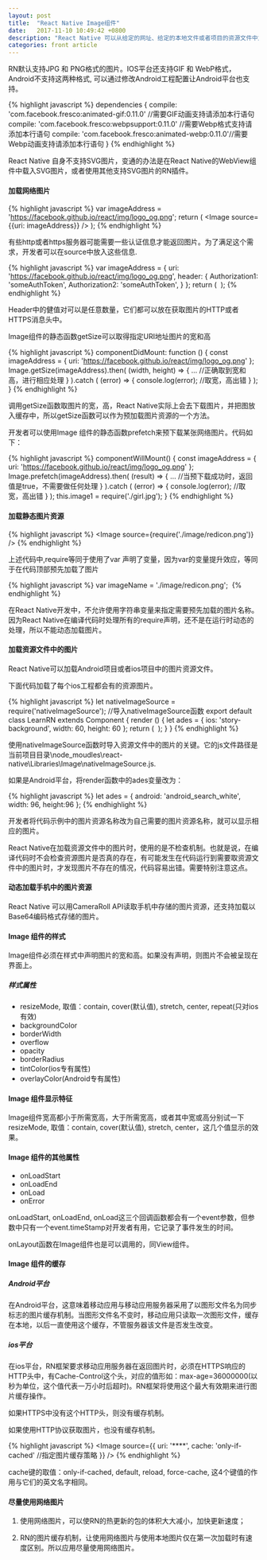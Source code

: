 ```yaml
---
layout: post
title:  "React Native Image组件"
date:   2017-11-10 10:49:42 +0800
description: "React Native 可以从给定的网址、给定的本地文件或者项目的资源文件中加载图片"
categories: front article
---
```


RN默认支持JPG 和 PNG格式的图片。IOS平台还支持GIF 和 WebP格式，Android不支持这两种格式, 可以通过修改Android工程配置让Android平台也支持。

{% highlight javascript %}
dependencies {
    compile: 'com.facebook.fresco:animated-gif:0.11.0' //需要GIF动画支持请添加本行语句
    compile: 'com.facebook.fresco:webpsupport:0.11.0'  //需要Webp格式支持请添加本行语句
    compile: 'com.facebook.fresco:animated-webp:0.11.0'//需要Webp动画支持请添加本行语句
}
{% endhighlight %}

React Native 自身不支持SVG图片，变通的办法是在React Native的WebView组件中载入SVG图片，或者使用其他支持SVG图片的RN插件。

#### 加载网络图片

{% highlight javascript %}
var imageAddress = 'https://facebook.github.io/react/img/logo_og.png';
return (
    <View>
        <Image source={{uri: imageAddress}} />
    </View>
);
{% endhighlight %}

有些http或者https服务器可能需要一些认证信息才能返回图片。为了满足这个需求，开发者可以在source中放入这些信息.

{% highlight javascript %}
var imageAddress = {
    uri: 'https://facebook.github.io/react/img/logo_og.png',
    header: {
        Authorization1: 'someAuthToken',
        Authorization2: 'someAuthToken',
    }
};
return (
    <View>
        <Image source={imageAddress} />
    </View>
);
{% endhighlight %}

Header中的健值对可以是任意数量，它们都可以放在获取图片的HTTP或者HTTPS消息头中。

Image组件的静态函数getSize可以取得指定URI地址图片的宽和高

{% highlight javascript %}
componentDidMount: function () {
    const imageAddress = {
        uri: 'https://facebook.github.io/react/img/logo_og.png'
    };
    Image.getSize(imageAddress).then(
        (width, height) => {
            ...   //正确取到宽和高，进行相应处理
        }
    ).catch (
        (error) => {
            console.log(error); //取宽，高出错
        }
    );
}
{% endhighlight %}

调用getSize函数取图片的宽，高，React Native实际上会去下载图片，并把图放入缓存中，所以getSize函数可以作为预加载图片资源的一个方法。

开发者可以使用Image 组件的静态函数prefetch来预下载某张网络图片。代码如下：

{% highlight javascript %}
componentWillMount() {
    const imageAddress = {
        uri: 'https://facebook.github.io/react/img/logo_og.png'
    };
    Image.prefetch(imageAddress).then(
        (result) => {
            ...   //当预下载成功时，返回值是true，不需要做任何处理
        }
    ).catch (
        (error) => {
            console.log(error); //取宽，高出错
        }
    );
    this.image1 = require('./girl.jpg');
}
{% endhighlight %}

#### 加载静态图片资源

{% highlight javascript %}
<View>
    <Image source={require('./image/redicon.png')} />
</View>
{% endhighlight %}

上述代码中,require等同于使用了var 声明了变量，因为var的变量提升效应，等同于在代码顶部预先加载了图片

{% highlight javascript %}
var imageName = './image/redicon.png';
<View>
    <Image source={require({imageName})} />
</View>
{% endhighlight %}

在React Native开发中，不允许使用字符串变量来指定需要预先加载的图片名称。因为React Native在编译代码时处理所有的require声明，还不是在运行时动态的处理，所以不能动态加载图片。

#### 加载资源文件中的图片

React Native可以加载Android项目或者ios项目中的图片资源文件。

下面代码加载了每个ios工程都会有的资源图片。

{% highlight javascript %}
let nativeImageSource = require('nativeImageSource'); //导入nativeImageSource函数
export default class LearnRN extends Component {
    render () {
        let ades = {
            ios: 'story-background',
            width: 60,
            height: 60
        };
        return (
            <View>
                <Image source={nativeImageSource(ades)} />
            </View>
        );
    }
}
{% endhighlight %}

使用nativeImageSource函数时导入资源文件中的图片的关键。它的js文件路径是当前项目目录\node_moudles\react-native\Libraries\Image\nativeImageSource.js.

如果是Android平台，将render函数中的ades变量改为：

{% highlight javascript %}
let ades = {
    android: 'android_search_white',
    width: 96,
    height:96
};
{% endhighlight %}

开发者将代码示例中的图片资源名称改为自己需要的图片资源名称，就可以显示相应的图片。

React Native在加载资源文件中的图片时，使用的是不检查机制。也就是说，在编译代码时不会检查资源图片是否真的存在，有可能发生在代码运行到需要取资源文件中的图片时，才发现图片不存在的情况，代码容易出错。需要特别注意这点。

#### 动态加载手机中的图片资源

React Native 可以用CameraRoll API读取手机中存储的图片资源，还支持加载以Base64编码格式存储的图片。

#### Image 组件的样式

Image组件必须在样式中声明图片的宽和高。如果没有声明，则图片不会被呈现在界面上。

##### 样式属性

<ul>
    <li>resizeMode, 取值：contain, cover(默认值), stretch, center, repeat(只对ios有效)</li>
    <li>backgroundColor</li>
    <li>borderWidth</li>
    <li>overflow</li>
    <li>opacity</li>
    <li>borderRadius</li>
    <li>tintColor(ios专有属性)</li>
    <li>overlayColor(Android专有属性)</li>
</ul>

#### Image 组件显示特征

Image组件宽高都小于所需宽高，大于所需宽高，或者其中宽或高分别试一下resizeMode, 取值：contain, cover(默认值), stretch, center，这几个值显示的效果。

#### Image 组件的其他属性

<ul>
    <li>onLoadStart</li>
    <li>onLoadEnd</li>
    <li>onLoad</li>
    <li>onError</li>
</ul>

onLoadStart, onLoadEnd, onLoad这三个回调函数都会有一个event参数，但参数中只有一个event.timeStamp对开发者有用，它记录了事件发生的时间。

onLayout函数在Image组件也是可以调用的，同View组件。

#### Image 组件的缓存

##### Android平台

在Android平台，这意味着移动应用与移动应用服务器采用了以图形文件名为同步标志的图片缓存机制。当图形文件名不变时，移动应用只读取一次图形文件，缓存在本地，以后一直使用这个缓存，不管服务器该文件是否发生改变。

##### ios平台

在ios平台，RN框架要求移动应用服务器在返回图片时，必须在HTTPS响应的HTTP头中，有Cache-Control这个头，对应的值形如：max-age=36000000(以秒为单位，这个值代表一万小时后超时)。RN框架将使用这个最大有效期来进行图片缓存操作。

如果HTTPS中没有这个HTTP头，则没有缓存机制。

如果使用HTTP协议获取图片，也没有缓存机制。

{% highlight javascript %}
<Image source={{
    uri: '****',
    cache: 'only-if-cached' //指定图片缓存策略
}} />
{% endhighlight %}

cache键的取值：only-if-cached, default, reload, force-cache, 这4个键值的作用与它们的英文名字相同。

#### 尽量使用网络图片

1. 使用网络图片，可以使RN的热更新的包的体积大大减小，加快更新速度；

2. RN的图片缓存机制，让使用网络图片与使用本地图片仅在第一次加载时有速度区别。所以应用尽量使用网络图片。
